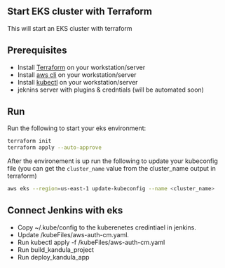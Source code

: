 ## Start EKS cluster with Terraform
This will start an EKS cluster with terraform

## Prerequisites
- Install [Terraform](https://learn.hashicorp.com/tutorials/terraform/install-cli) on your workstation/server
- Install [aws cli](https://docs.aws.amazon.com/cli/latest/userguide/install-cliv2.html) on your workstation/server
- Install [kubectl](https://kubernetes.io/docs/tasks/tools/install-kubectl/) on your workstation/server
- jeknins server with plugins & credntials (will be automated soon)

## Run
Run the following to start your eks environment:
```bash
terraform init
terraform apply --auto-approve
```

After the environement is up run the following to update your kubeconfig file (you can get the `cluster_name` value from the cluster_name output in terraform)
```bash
aws eks --region=us-east-1 update-kubeconfig --name <cluster_name>
```

## Connect Jenkins with eks
- Copy ~/.kube/config to the kuberenetes credintiael in jenkins. 
- Update /kubeFiles/aws-auth-cm.yaml.
- Run kubectl apply -f /kubeFiles/aws-auth-cm.yaml 
- Run build_kandula_project
- Run deploy_kandula_app